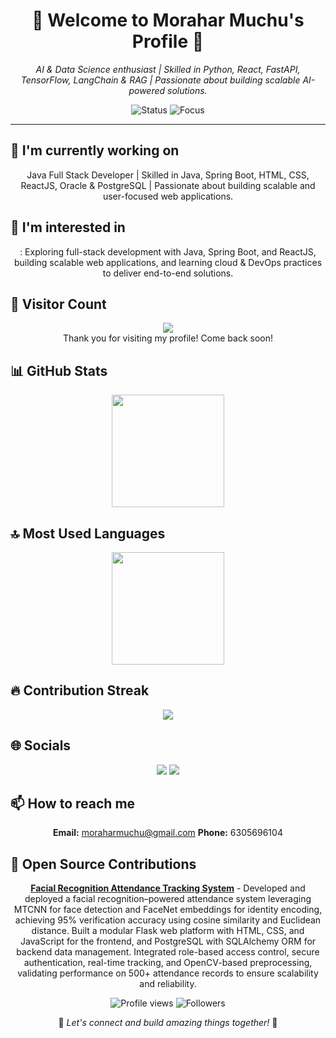 <div align="center">

# 🌟 Welcome to Morahar Muchu's Profile 🌟

<p><em>AI & Data Science enthusiast | Skilled in Python, React, FastAPI, TensorFlow, LangChain & RAG | Passionate about building scalable AI-powered solutions.</em></p>

<img src="https://img.shields.io/badge/Status-Available_for_collaboration-brightgreen" alt="Status" />
<img src="https://img.shields.io/badge/Focus-Web_Development-blue" alt="Focus" />

</div>

<hr>

## 🔭 I'm currently working on

<div align="center"><p>Java Full Stack Developer | Skilled in Java, Spring Boot, HTML, CSS, ReactJS, Oracle & PostgreSQL | Passionate about building scalable and user-focused web applications.</p></div>

## 👀 I'm interested in

<div align="center"><p>: Exploring full-stack development with Java, Spring Boot, and ReactJS, building scalable web applications, and learning cloud & DevOps practices to deliver end-to-end solutions.</p></div>

## 👀 Visitor Count

<!-- ⚠️ Important: Replace 'Morahar5462' with your actual GitHub username in the URL below -->
<p align="center">
  <img src="https://profile-counter.glitch.me/Morahar5462/count.svg" />
  <br>Thank you for visiting my profile! Come back soon!
</p>

## 📊 GitHub Stats

<!-- ⚠️ Important: Replace 'Morahar5462' with your actual GitHub username in the URL below -->
<div align="center">
  <img height="180em" src="https://github-readme-stats.vercel.app/api?username=Morahar5462&show_icons=true&theme=radical&include_all_commits=true&count_private=true"/>
</div>

## 🔝 Most Used Languages

<!-- ⚠️ Important: Replace 'Morahar5462' with your actual GitHub username in the URL below -->
<div align="center">
  <img height="180em" src="https://github-readme-stats.vercel.app/api/top-langs/?username=Morahar5462&layout=compact&langs_count=10&theme=radical"/>
</div>

## 🔥 Contribution Streak

<!-- ⚠️ Important: Replace 'Morahar5462' with your actual GitHub username in the URL below -->
<div align="center">
  <img src="https://github-readme-streak-stats.herokuapp.com/?user=Morahar5462&theme=radical&hide_border=false" />
</div>

## 🌐 Socials

<div align="center">

<a href="https://github.com/Morahar5462"><img src="https://img.shields.io/badge/github-%23121011.svg?style=for-the-badge&logo=github&logoColor=white&color=9a6bdf"></a> <a href="https://www.linkedin.com/in/morahar-muchu-066a24265/"><img src="https://img.shields.io/badge/linkedin-%230077B5.svg?style=for-the-badge&logo=linkedin&logoColor=white&color=df6b9a"></a> 

</div>

## 📫 How to reach me

<div align="center">

**Email:** moraharmuchu@gmail.com
**Phone:** 6305696104

</div>

## 🚀 Open Source Contributions

<div align="center">

**[ Facial Recognition Attendance Tracking System](https://github.com/Morahar5462/FaceTrack)** - Developed and deployed a facial recognition–powered attendance system leveraging MTCNN for face detection and FaceNet embeddings for identity encoding, achieving 95% verification accuracy using cosine similarity and Euclidean distance. Built a modular Flask web platform with HTML, CSS, and JavaScript for the frontend, and PostgreSQL with SQLAlchemy ORM for backend data management. Integrated role-based access control, secure authentication, real-time tracking, and OpenCV-based preprocessing, validating performance on 500+ attendance records to ensure scalability and reliability.

</div>

<div align="center">

<!-- ⚠️ Important: Replace 'Morahar5462' with your actual GitHub username in the URLs below -->
<img src="https://komarev.com/ghpvc/?username=Morahar5462&style=for-the-badge&color=blueviolet" alt="Profile views"/>

<img src="https://img.shields.io/github/followers/Morahar5462?style=for-the-badge&color=ff69b4" alt="Followers"/>

<p>🌈 <i>Let's connect and build amazing things together!</i> 🚀</p>

</div>
